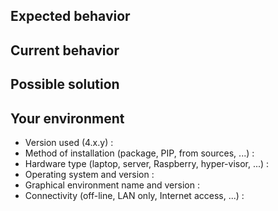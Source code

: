 <!--- Provide a general summary of the issue in the title above -->


## Expected behavior
<!--- Describing a bug ? Tell us what should happen -->
<!--- Suggesting a change or an improvement ? Tell us how it should work -->


## Current behavior
<!--- Describing a bug ? Tell us what happens instead of the expected behavior -->
<!--- Suggesting a change or an improvement ? Explain the difference from current behavior -->


## Possible solution
<!--- Not obligatory, but suggest a fix or a reason for the bug, -->
<!--- or ideas how to implement the addition or change -->


## Your environment
<!--- Include as many relevant details about the environment you experienced the bug in -->
* Version used (4.x.y) : 
* Method of installation (package, PIP, from sources, ...) : 
* Hardware type (laptop, server, Raspberry, hyper-visor, ...) : 
* Operating system and version : 
* Graphical environment name and version : 
* Connectivity (off-line, LAN only, Internet access, ...) : 
